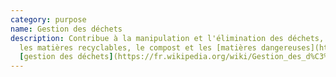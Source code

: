 ```yaml
---
category: purpose
name: Gestion des déchets
description: Contribue à la manipulation et l'élimination des déchets, y compris
  les matières recyclables, le compost et les [matières dangereuses](https://fr.wikipedia.org/wiki/Déchet_dangereux). En savoir plus sur la
  [gestion des déchets](https://fr.wikipedia.org/wiki/Gestion_des_d%C3%A9chets)
---
```

